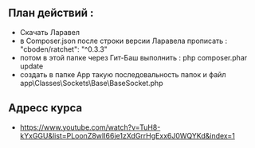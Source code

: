 ## План действий :    
- Скачать Ларавел
- в Composer.json после строки версии Ларавела прописать : "cboden/ratchet": "^0.3.3"
- потом в этой папке через Гит-Баш выполнить : php composer.phar update
- создать в папке App такую последовальность папок и файл app\Classes\Sockets\Base\BaseSocket.php
   
## Адресс курса
- https://www.youtube.com/watch?v=TuH8-kYxGGU&list=PLoonZ8wII66je1zXdGrrHgExx6J0WQYKd&index=1
